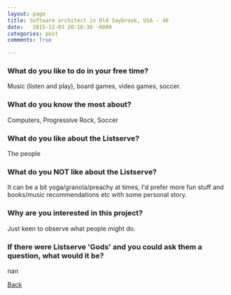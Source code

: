```yaml
---
layout: page
title: Software architect in Old Saybrook, USA - 46
date:   2015-12-03 20:16:36 -0800
categories: post
comments: True

---
```


### What do you like to do in your free time?
<p>Music (listen and play), board games, video games, soccer.</p>

### What do you know the most about?
<p>Computers, Progressive Rock, Soccer</p>

### What do you like about the Listserve?
<p>The people</p>

### What do you NOT like about the Listserve?
<p>It can be a bit yoga/granola/preachy at times, I'd prefer more fun stuff and books/music recommendations etc with some personal story.</p>

### Why are you interested in this project?
<p>Just keen to observe what people might do.</p>

### If there were Listserve 'Gods' and you could ask them a question, what would it be?
<p>nan</p>

[Back][1]

[1]: /responders/all